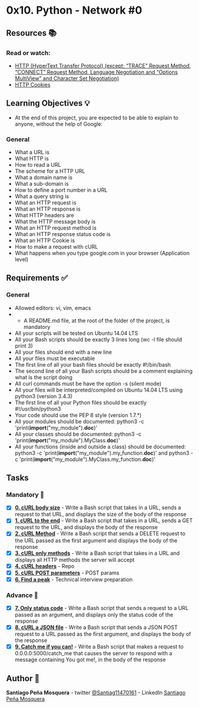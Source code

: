 # 0x10. Python - Network #0
## Resources :books:
### Read or watch:

* [HTTP (HyperText Transfer Protocol) (except: “TRACE” Request Method, “CONNECT” Request Method, Language Negotiation and “Options MultiView” and Character Set Negotiation)]()
* [HTTP Cookies]()
## Learning Objectives :bulb:
* At the end of this project, you are expected to be able to explain to anyone, without the help of Google:

### General
* What a URL is
* What HTTP is
* How to read a URL
* The scheme for a HTTP URL
* What a domain name is
* What a sub-domain is
* How to define a port number in a URL
* What a query string is
* What an HTTP request is
* What an HTTP response is
* What HTTP headers are
* What the HTTP message body is
* What an HTTP request method is
* What an HTTP response status code is
* What an HTTP Cookie is
* How to make a request with cURL
* What happens when you type google.com in your browser (Application level)
## Requirements :white_check_mark:
### General
* Allowed editors: vi, vim, emacs
* - A README.md file, at the root of the folder of the project, is mandatory
* All your scripts will be tested on Ubuntu 14.04 LTS
* All your Bash scripts should be exactly 3 lines long (wc -l file should print 3)
* All your files should end with a new line
* All your files must be executable
* The first line of all your bash files should be exactly #!/bin/bash
* The second line of all your Bash scripts should be a comment explaining what is the script doing
* All curl commands must be have the option -s (silent mode)
* All your files will be interpreted/compiled on Ubuntu 14.04 LTS using python3 (version 3.4.3)
* The first line of all your Python files should be exactly #!/usr/bin/python3
* Your code should use the PEP 8 style (version 1.7.*)
* All your modules should be documented: python3 -c 'print(__import__("my_module").__doc__)'
* All your classes should be documented: python3 -c 'print(__import__("my_module").MyClass.__doc__)'
* All your functions (inside and outside a class) should be documented: python3 -c 'print(__import__("my_module").my_function.__doc__)' and python3 -c 'print(__import__("my_module").MyClass.my_function.__doc__)'
## Tasks
### Mandatory :page_with_curl:
- [x] **[0. cURL body size](./0-body_size.sh)** - Write a Bash script that takes in a URL, sends a request to that URL, and displays the size of the body of the response
- [x] **[1. cURL to the end](./1-body.sh)** - Write a Bash script that takes in a URL, sends a GET request to the URL, and displays the body of the response
- [x] **[2. cURL Method](./2-delete.sh)** - Write a Bash script that sends a DELETE request to the URL passed as the first argument and displays the body of the response
- [x] **[3. cURL only methods](./3-methods.sh)** - Write a Bash script that takes in a URL and displays all HTTP methods the server will accept
- [x] **[4. cURL headers](./4-header.sh)** - Repo
- [x] **[5. cURL POST parameters](./5-post_params.sh)** - POST params
- [x] **[6. Find a peak](./6-peak.py)** - Technical interview preparation
### Advance :muscle:
- [x] **[7. Only status code](./100-status_code.sh)** - Write a Bash script that sends a request to a URL passed as an argument, and displays only the status code of the response
- [x] **[8. cURL a JSON file](./101-post_json.sh)** - Write a Bash script that sends a JSON POST request to a URL passed as the first argument, and displays the body of the response
- [x] **[9. Catch me if you can!](./102-catch_me.sh)** - Write a Bash script that makes a request to 0.0.0.0:5000/catch_me that causes the server to respond with a message containing You got me!, in the body of the response
## Author :pencil:
**Santiago Peña Mosquera** - twitter [@Santiag11470161](https://twitter.com/Santiag11470161) - LinkedIn [Santiago Peña Mosquera](https://www.linkedin.com/in/santiago-pe%C3%B1a-mosquera-abaa20196/)
